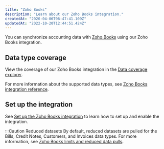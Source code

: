```yaml
---
title: "Zoho Books"
description: "Learn about our Zoho Books integration."
createdAt: "2020-04-06T06:47:41.109Z"
updatedAt: "2022-10-20T12:44:51.424Z"
---
```


You can synchronize accounting data with <a href="https://www.zoho.com/books/" target="_blank">Zoho Books</a> using our Zoho Books integration.

## Data type coverage

View the coverage of our Zoho Books integration in the <a className="external" href="https://knowledge.codat.io/supported-features/accounting?view=tab-by-integration&integrationKey=rwuv" target="_blank">Data coverage explorer</a>.

For more information about the supported data types, see [Zoho Books integration reference](/zoho-books-integration-reference).

## Set up the integration

See [Set up the Zoho Books integration](/integrations/accounting/zohobooks/accounting-zohobooks-setup) to learn how to set up and enable the integration.

:::Caution Reduced datasets
By default, reduced datasets are pulled for the Bills, Credit Notes, Customers, and Invoices data types. For more information, see [Zoho Books limits and reduced data pulls](/zoho-book-limits).
